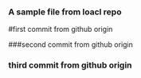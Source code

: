 ﻿### A sample file from loacl repo

#first commit from github origin

###second commit from github origin

### third commit from github origin
